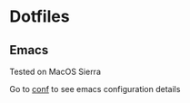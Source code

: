 # Dotfiles

## Emacs

Tested on MacOS Sierra

Go to [conf](.emacs.d/bootstrap.org) to see emacs configuration details
